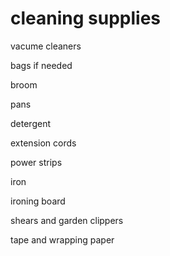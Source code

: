 cleaning supplies
=================

vacume cleaners

bags if needed

broom

pans

detergent

extension cords

power strips

iron

ironing board

shears and garden clippers

tape and wrapping paper
